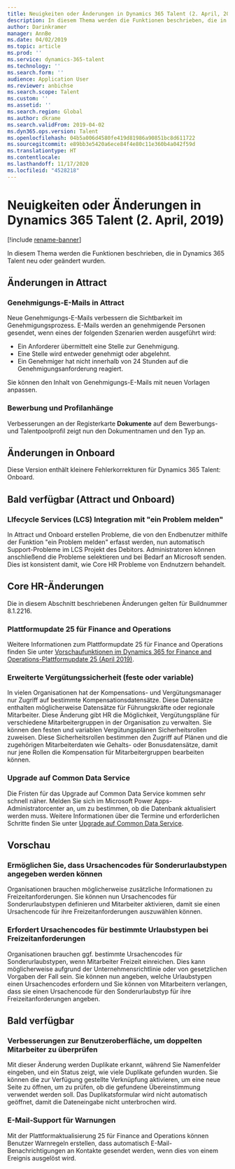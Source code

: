 ```yaml
---
title: Neuigkeiten oder Änderungen in Dynamics 365 Talent (2. April, 2019)
description: In diesem Thema werden die Funktionen beschrieben, die in Microsoft Dynamics 365 Talent entweder neu oder geändert sind.
author: Darinkramer
manager: AnnBe
ms.date: 04/02/2019
ms.topic: article
ms.prod: ''
ms.service: dynamics-365-talent
ms.technology: ''
ms.search.form: ''
audience: Application User
ms.reviewer: anbichse
ms.search.scope: Talent
ms.custom: ''
ms.assetid: ''
ms.search.region: Global
ms.author: dkrame
ms.search.validFrom: 2019-04-02
ms.dyn365.ops.version: Talent
ms.openlocfilehash: 04b5a006d4580fe419d81986a90851bc8d611722
ms.sourcegitcommit: e89bb3e5420a6ece84f4e80c11e360b4a042f59d
ms.translationtype: HT
ms.contentlocale: 
ms.lasthandoff: 11/17/2020
ms.locfileid: "4528218"
---
```

# <a name="whats-new-or-changed-in-dynamics-365-talent-april-2-2019"></a>Neuigkeiten oder Änderungen in Dynamics 365 Talent (2. April, 2019)

[!include [rename-banner](~/includes/cc-data-platform-banner.md)]

In diesem Thema werden die Funktionen beschrieben, die in Dynamics 365 Talent neu oder geändert wurden.

## <a name="changes-in-attract"></a>Änderungen in Attract

### <a name="approval-emails-in-attract"></a>Genehmigungs-E-Mails in Attract
Neue Genehmigungs-E-Mails verbessern die Sichtbarkeit im Genehmigungsprozess. E-Mails werden an genehmigende Personen gesendet, wenn eines der folgenden Szenarien werden ausgeführt wird:

- Ein Anforderer übermittelt eine Stelle zur Genehmigung.
- Eine Stelle wird entweder genehmigt oder abgelehnt.
- Ein Genehmiger hat nicht innerhalb von 24 Stunden auf die Genehmigungsanforderung reagiert.

Sie können den Inhalt von Genehmigungs-E-Mails mit neuen Vorlagen anpassen.

### <a name="application-and-profile-attachments"></a>Bewerbung und Profilanhänge
Verbesserungen an der Registerkarte **Dokumente** auf dem Bewerbungs- und Talentpoolprofil zeigt nun den Dokumentnamen und den Typ an.

## <a name="changes-in-onboard"></a>Änderungen in Onboard
Diese Version enthält kleinere Fehlerkorrekturen für Dynamics 365 Talent: Onboard.

## <a name="coming-soon-attract-and-onboard"></a>Bald verfügbar (Attract und Onboard)

### <a name="lifecycle-services-lcs-integration-with-report-a-problem"></a>LIfecycle Services (LCS) Integration mit "ein Problem melden"
In Attract und Onboard erstellen Probleme, die von den Endbenutzer mithilfe der Funktion "ein Problem melden" erfasst werden, nun automatisch Support-Probleme im LCS Projekt des Debitors. Administratoren können anschließend die Probleme selektieren und bei Bedarf an Microsoft senden. Dies ist konsistent damit, wie Core HR Probleme von Endnutzern behandelt.

## <a name="changes-in-core-hr"></a>Core HR-Änderungen
Die in diesem Abschnitt beschriebenen Änderungen gelten für Buildnummer 8.1.2216.

### <a name="platform-update-25-for-finance-and-operations"></a>Plattformupdate 25 für Finance and Operations
Weitere Informationen zum Plattformupdate 25 für Finance and Operations finden Sie unter [Vorschaufunktionen im Dynamics 365 for Finance and Operations-Plattformupdate 25 (April 2019)](https://docs.microsoft.com/dynamics365/unified-operations/fin-and-ops/get-started/whats-new-platform-25).

###  <a name="advanced-compensation-security-fixed-and-variable"></a>Erweiterte Vergütungssicherheit (feste oder variable)
In vielen Organisationen hat der Kompensations- und Vergütungsmanager nur Zugriff auf bestimmte Kompensationsdatensätze. Diese Datensätze enthalten möglicherweise Datensätze für Führungskräfte oder regionale Mitarbeiter. Diese Änderung gibt HR die Möglichkeit, Vergütungspläne für verschiedene Mitarbeitergruppen in der Organisation zu verwalten. Sie können den festen und variablen Vergütungsplänen Sicherheitsrollen zuweisen. Diese Sicherheitsrollen bestimmen den Zugriff auf Plänen und die zugehörigen Mitarbeiterdaten wie Gehalts- oder Bonusdatensätze, damit nur jene Rollen die Kompensation für Mitarbeitergruppen bearbeiten können.

### <a name="upgrade-to-common-data-service"></a>Upgrade auf Common Data Service
Die Fristen für das Upgrade auf Common Data Service kommen sehr schnell näher. Melden Sie sich im Microsoft Power Apps-Administratorcenter an, um zu bestimmen, ob die Datenbank aktualisiert werden muss. Weitere Informationen über die Termine und erforderlichen Schritte finden Sie unter [Upgrade auf Common Data Service](https://docs.microsoft.com/common-data-service/upgradecds/introduction-upgrade-cds).

## <a name="in-preview"></a>Vorschau

### <a name="allow-reason-codes-to-be-specified-on-leave-types"></a>Ermöglichen Sie, dass Ursachencodes für Sonderurlaubstypen angegeben werden können
Organisationen brauchen möglicherweise zusätzliche Informationen zu Freizeitanforderungen. Sie können nun Ursachencodes für Sonderurlaubstypen definieren und Mitarbeiter aktivieren, damit sie einen Ursachencode für ihre Freizeitanforderungen auszuwählen können.

### <a name="require-reason-codes-for-certain-leave-types-on-time-off-requests"></a>Erfordert Ursachencodes für bestimmte Urlaubstypen bei Freizeitanforderungen
Organisationen brauchen ggf. bestimmte Ursachencodes für Sonderurlaubstypen, wenn Mitarbeiter Freizeit einreichen. Dies kann möglicherweise aufgrund der Unternehmensrichtlinie oder von gesetzlichen Vorgaben der Fall sein. Sie können nun angeben, welche Urlaubstypen einen Ursachencodes erfordern und Sie können von Mitarbeitern verlangen, dass sie einen Ursachencode für den Sonderurlaubstyp für ihre Freizeitanforderungen angeben.

## <a name="coming-soon"></a>Bald verfügbar

### <a name="improvements-to-the-user-interface-for-duplicate-employee-check"></a>Verbesserungen zur Benutzeroberfläche, um doppelten Mitarbeiter zu überprüfen
Mit dieser Änderung werden Duplikate erkannt, während Sie Namenfelder eingeben, und ein Status zeigt, wie viele Duplikate gefunden wurden. Sie können die zur Verfügung gestellte Verknüpfung aktivieren, um eine neue Seite zu öffnen, um zu prüfen, ob die gefundene Übereinstimmung verwendet werden soll. Das Duplikatsformular wird nicht automatisch geöffnet, damit die Dateneingabe nicht unterbrochen wird.

###  <a name="email-support-for-alerts"></a>E-Mail-Support für Warnungen
Mit der Plattformaktualisierung 25 für Finance and Operations können Benutzer Warnregeln erstellen, dass automatisch E-Mail-Benachrichtigungen an Kontakte gesendet werden, wenn dies von einem Ereignis ausgelöst wird. 
